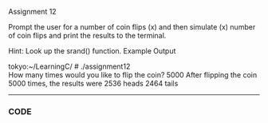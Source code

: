 Assignment 12

Prompt the user for a number of coin flips (x) and then simulate (x) number of coin flips and print the results to the terminal.

Hint: Look up the srand() function.
Example Output

tokyo:~/LearningC/ # ./assignment12                                  
How many times would you like to flip the coin? 5000
After flipping the coin 5000 times, the results were
2536 heads
2464 tails

------

### CODE
